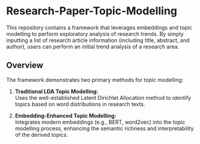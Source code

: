 # Research-Paper-Topic-Modelling

This repository contains a framework that leverages embeddings and topic modelling to perform exploratory analysis of research trends. By simply inputting a list of research article information (including title, abstract, and author), users can perform an initial trend analysis of a research area.

## Overview

The framework demonstrates two primary methods for topic modelling:

1. **Traditional LDA Topic Modelling:**  
   Uses the well-established Latent Dirichlet Allocation method to identify topics based on word distributions in research texts.

2. **Embedding-Enhanced Topic Modelling:**  
   Integrates modern embeddings (e.g., BERT, word2vec) into the topic modelling process, enhancing the semantic richness and interpretability of the derived topics.

